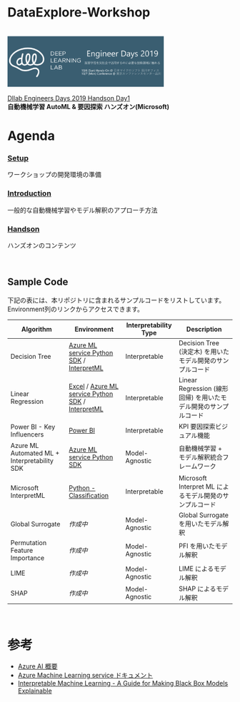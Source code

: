 # DataExplore-Workshop
<br/>

<img src="docs/images/dllab.png" width=350>


[Dllab Engineers Days 2019 Handson Day1](https://dllab.connpass.com/event/144595/)   
**自動機械学習 AutoML & 要因探索 ハンズオン(Microsoft)**



# Agenda
### [Setup](./Setup.md)
ワークショップの開発環境の準備

### [Introduction](./Introduction.md)
一般的な自動機械学習やモデル解釈のアプローチ方法

### [Handson](./Handson.md)
ハンズオンのコンテンツ

<br/>

## Sample Code

下記の表には、本リポジトリに含まれるサンプルコードをリストしています。Environment列のリンクからアクセスできます。

| Algorithm | Environment | Interpretability Type | Description | 
| --- | --- | --- | --- |
| Decision Tree | [Azure ML service Python SDK](Sample/Decision-Tree/FactoryQC-azureml-sklearn-DT.ipynb) / [InterpretML](Sample/Decision-Tree/FactoryQC-InterpretML-DT.ipynb)| Interpretable | Decision Tree (決定木) を用いたモデル開発のサンプルコード| 
| Linear Regression | [Excel](Sample/Linear-Regression/linear-regression.xlsx) / [Azure ML service Python SDK](Sample/Linear-Regression/diabetes-azureml-sklearn-LR.ipynb) / [InterpretML](Sample/Linear-Regression/diabetes-InterpretML-LR.ipynb) | Interpretable | Linear Regression (線形回帰) を用いたモデル開発のサンプルコード| 
| Power BI - Key Influencers | [Power BI](Sample/Key-Influencers/titanic-sample.pbix) | Interpretable| KPI 要因探索ビジュアル機能 |
| Azure ML Automated ML + Interpretability SDK | [Azure ML service Python SDK](Sample/Automated-Machine-Learning) | Model-Agnostic | 自動機械学習 + モデル解釈統合フレームワーク| 
| Microsoft InterpretML | [Python - Classification](Sample/Interpret/FactoryQC-InterpretML-classification.ipynb) | Interpretable | Microsoft Interpret ML によるモデル開発のサンプルコード| 
| Global Surrogate | _作成中_<!--[Python](Sample/Global-Surrogate)--> | Model-Agnostic | Global Surrogate を用いたモデル解釈| 
| Permutation Feature Importance |_作成中_<!--[Python](Sample/PFI)--> | Model-Agnostic | PFI を用いたモデル解釈| 
| LIME | _作成中_<!--[Python](Sample/LIME)--> | Model-Agnostic | LIME によるモデル解釈| 
| SHAP | _作成中_<!--[Python](Sample/SHAP)--> | Model-Agnostic | SHAP によるモデル解釈|


<br/>


# 参考
- [Azure AI 概要](https://azure.microsoft.com/ja-jp/overview/ai-platform/#machine-learning)
- [Azure Machine Learning service ドキュメント](https://docs.microsoft.com/ja-JP/azure/machine-learning/)
- [Interpretable Machine Learning - A Guide for Making Black Box Models Explainable](https://christophm.github.io/interpretable-ml-book/)